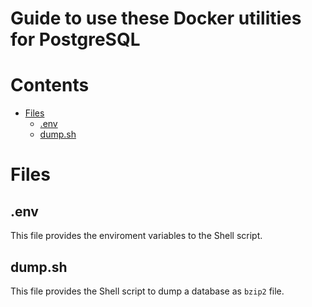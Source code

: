 # Guide to use these Docker utilities for PostgreSQL

# Contents
* [Files](#files)
  - [.env](#env)
  - [dump.sh](#dumpsh)

# Files
## .env
This file provides the enviroment variables to the Shell script.

## dump.sh
This file provides the Shell script to dump a database as `bzip2` file.
